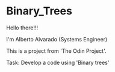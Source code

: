 # Binary_Trees

Hello there!!!

I'm Alberto Alvarado (Systems Engineer)

This is a project from 'The Odin Project'.

Task: Develop a code using 'Binary trees'
